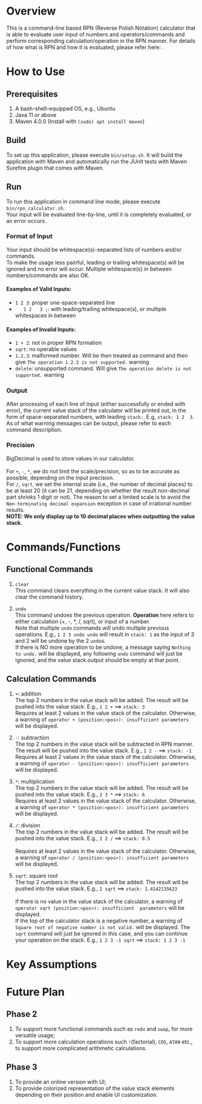 # Overview
This is a command-line based RPN (Reverse Polish Notation) calculator that is able to evaluate user input of numbers 
and operators/commands and perform corresponding calculation/operation in the RPN manner. For details of how what is RPN
and how it is evaluated, please refer here: .

# How to Use
## Prerequisites
1. A bash-shell-equipped OS, e.g., Ubuntu
2. Java 11 or above
3. Maven 4.0.0 (Install with ```(sudo) apt install maven```)

## Build
To set up this application, please execute ```bin/setup.sh```. It will build the application with Maven and 
automatically run the JUnit tests with Maven Surefire plugin that comes with Maven.

## Run
To run this application in command line mode, please execute ```bin/rpn_calculator.sh```.<br>
Your input will be evaluated line-by-line, until it is completely evaluated, or an error occurs.

### Format of Input
Your input should be whitespace(s)-separated lists of numbers and/or commands. <br>
To make the usage less painful, leading or trailing whitespace(s) will be ignored and no error will occur. Multiple 
whitespace(s) in between numbers/commands are also OK. <br>

#### Examples of Valid Inputs:
- ```1 2 3```: proper one-space-separated line
- ```   1 2   3 ;```: with leading/trailing whitespace(s), or multiple whitespaces in between

#### Examples of Invalid Inputs:  
- ```1 + 2```: not in proper RPN formation
- ```sqrt```: no operable values
- ```1.2.3```: malformed number. Will be then treated as command and then give ```The operation 1.2.3 is not supported.``` 
warning
- ```delete```: unsupported command. Will give ```The operation delete is not supported.``` warning

### Output
After processing of each line of input (either successfully or ended with error), the current value stack of the 
calculator will be printed out, in the form of space-separated numbers, with leading ```stack:```. E.g, ```stack: 1 2 
3```. <br>
As of what warning messages can be output, please refer to each command description.

### Precision
BigDecimal is used to store values in our calculator. <br><br>
For ```+```, ```-```, ```*```, we do not limit the scale/precision, so as to be accurate as possible, depending on the 
input precision.<br>
For ```/```, ```sqrt```, we set the internal scale (i.e., the number of decimal places) to be at least 20 (it can be 21,
depending on whether the result non-decimal part shrinks 1 digit or not). The reason to set a limited scale is to avoid
the ```Non-terminating decimal expansion``` exception in case of irrational number results.<br>
**NOTE: We only display up to 10 decimal places when outputting the value stack.**

# Commands/Functions
## Functional Commands
1. ```clear``` <br>
This command clears everything in the current value stack. It will also clear the command history.

2. ```undo``` <br>
This command undoes the previous operation. **Operation** here refers to either calculation (+, -, *, /, sqrt), or 
input of a number.<br>
Note that multiple ```undo``` commands will undo multiple previous operations. E.g., ```1 2 3 undo undo``` will result 
in ```stack: 1``` as the input of 3 and 2 will be undone by the 2 ```undo```s.<br>
If there is NO more operation to be undone, a message saying ```Nothing to undo.``` will be displayed, any following 
```undo``` command will just be ignored, and the value stack output should be empty at that point.

## Calculation Commands
1. ```+```: addition <br>
The top 2 numbers in the value stack will be added. The result will be pushed into the value stack. E.g., ```1 2 +``` 
==> ```stack: 3``` <br>
Requires at least 2 values in the value stack of the calculator. Otherwise, a warning of ```operator + (position:<pos>):
 insufficient parameters``` will be displayed.<br>

2. ```-```: subtraction <br>
The top 2 numbers in the value stack will be subtracted in RPN manner. The result will be pushed into the value stack. 
E.g., ```1 2 -``` ==> ```stack: -1``` <br>
Requires at least 2 values in the value stack of the calculator. Otherwise, a warning of ```operator - (position:<pos>):
 insufficient parameters``` will be displayed.<br>

3. ```*```: multiplication <br>
The top 2 numbers in the value stack will be added. The result will be pushed into the value stack. E.g., ```2 3 *``` 
==> ```stack: 6``` <br>
Requires at least 2 values in the value stack of the calculator. Otherwise, a warning of ```operator * (position:<pos>):
 insufficient parameters``` will be displayed.<br>

4. ```/```: division <br>
The top 2 numbers in the value stack will be added. The result will be pushed into the value stack. E.g., ```1 2 /``` 
==> ```stack: 0.5``` <br><br>
Requires at least 2 values in the value stack of the calculator. Otherwise, a warning of ```operator / (position:<pos>):
 insufficient parameters``` will be displayed.<br>

5. ```sqrt```: square root <br>
The top 2 numbers in the value stack will be added. The result will be pushed into the value stack. E.g., ```2 sqrt``` 
==> ```stack: 1.4142135623``` <br><br>
If there is no value in the value stack of the calculator, a warning of ```operator sqrt (position:<pos>): insufficient 
parameters``` will be displayed. <br>
If the top of the calculator stack is a negative number, a warning of ```Square root of negative number is not valid.```
 will be displayed. The ```sqrt``` command will just be ignored in this case, and you can continue your operation on the
 stack. E.g., ```1 2 3 -1 sqrt``` ==> ```stack: 1 2 3 -1```<br>

# Key Assumptions


# Future Plan
## Phase 2
1. To support more functional commands such as ```redo``` and ```swap```, for more versatile usage;<br>
2. To support more calculation operations such ```!```(factorial), ```COS```, ```ATAN``` etc., to support more 
complicated arithmetic calculations.

## Phase 3
1. To provide an online version with UI;<br>
2. To provide colorized representation of the value stack elements depending on their position and enable UI 
customization.
